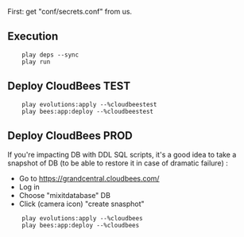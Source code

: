 First: get "conf/secrets.conf" from us.

## Execution

````
    play deps --sync
    play run
````

## Deploy CloudBees TEST

````
    play evolutions:apply --%cloudbeestest
    play bees:app:deploy --%cloudbeestest
````

## Deploy CloudBees PROD

If you're impacting DB with DDL SQL scripts, it's a good idea to take a snapshot of DB (to be able to restore it in case of dramatic failure) :

- Go to https://grandcentral.cloudbees.com/
- Log in
- Choose "mixitdatabase" DB
- Click (camera icon) "create snasphot"

````
    play evolutions:apply --%cloudbees
    play bees:app:deploy --%cloudbees
`````
